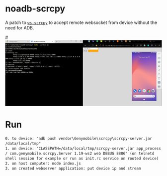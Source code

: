 # noadb-scrcpy
A patch to [`ws-scrcpy`](https://github.com/NetrisTV/ws-scrcpy) to accept remote websocket from device without the need for ADB. 

#![demo](demo.PNG)
# Run
```
0. to device: "adb push vendor\Genymobile\scrcpy\scrcpy-server.jar /data/local/tmp"
1. on device: "CLASSPATH=/data/local/tmp/scrcpy-server.jar app_process / com.genymobile.scrcpy.Server 1.19-ws2 web DEBUG 8886" (on telnetd shell session for example or run as init.rc service on rooted device) 
2. on host computer: node index.js
3. on created webserver application: put device ip and stream
```
